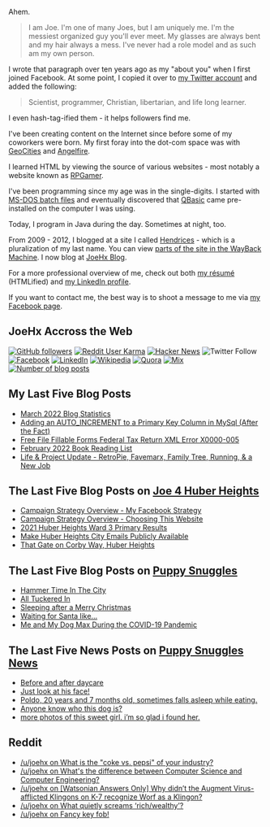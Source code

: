 Ahem.

> I am Joe. I'm one of many Joes, but I am uniquely me. I'm the messiest organized guy you'll ever meet. My glasses are always bent and my hair always a mess. I've never had a role model and as such am my own person.

I wrote that paragraph over ten years ago as my "about you" when I first joined Facebook. At some point, I copied it over to [my Twitter account](https://twitter.com/JoeHxBlog) and added the following:

> Scientist, programmer, Christian, libertarian, and life long learner.

I even hash-tag-ified them - it helps followers find me.

I've been creating content on the Internet since before some of my coworkers were born. My first foray into the dot-com space was with [GeoCities](https://en.wikipedia.org/wiki/Yahoo!_GeoCities) and [Angelfire](https://en.wikipedia.org/wiki/Angelfire).

I learned HTML by viewing the source of various websites - most notably a website known as [RPGamer](https://rpgamer.com/).

I've been programming since my age was in the single-digits. I started with [MS-DOS batch files](https://en.wikipedia.org/wiki/Batch_file) and eventually discovered that [QBasic](https://en.wikipedia.org/wiki/QBasic) came pre-installed on the computer I was using.

Today, I program in Java during the day. Sometimes at night, too.

From 2009 - 2012, I blogged at a site I called [Hendrices](https://www.facebook.com/Hendricescom/) - which is a pluralization of my last name. You can view [parts of the site in the WayBack Machine](https://web.archive.org/web/20090731115109/http://www.hendrices.com/). I now blog at [JoeHx Blog](https://www.joehxblog.com/).

For a more professional overview of me, check out both [my r&eacute;sum&eacute;](https://www.joehxblog.com/resume/) (HTMLified) and [my LinkedIn profile](https://www.linkedin.com/in/joehx/).

If you want to contact me, the best way is to shoot a message to me via [my Facebook page](https://www.facebook.com/JoeHxBlog/).

## JoeHx Accross the Web

[![GitHub followers](https://img.shields.io/github/followers/hendrixjoseph?label=GitHub&style=for-the-badge&logo=github)](https://github.com/hendrixjoseph)
[![Reddit User Karma](https://img.shields.io/reddit/user-karma/combined/joehx?label=Reddit&style=for-the-badge&logo=reddit)](https://www.reddit.com/user/joehx/)
[![Hacker News](https://img.shields.io/badge/dynamic/json?label=hacker+news&query=%24.karma&url=https%3A%2F%2Fhacker-news.firebaseio.com%2Fv0%2Fuser%2Fjoehx2.json&color=ff6600&style=for-the-badge&logo=y-combinator)](https://news.ycombinator.com/user?id=joehx2)
![Twitter Follow](https://img.shields.io/twitter/follow/JoeHxBlog?label=Twitter&style=for-the-badge&logo=twitter&color=1da1f2)
[![Facebook](https://img.shields.io/static/v1?label=FACEBOOK&message=137%20LIKES&color=3b5998&style=for-the-badge&logo=facebook)](https://www.facebook.com/JoeHxBlog)
[![LinkedIn](https://img.shields.io/static/v1?label=linkedin&message=193%20connections&color=2867b2&style=for-the-badge&logo=linkedin)](https://www.linkedin.com/in/joehx)
[![Wikipedia](https://img.shields.io/badge/dynamic/xml?label=wikipedia&query=%2F%2F%2A%5B%40id%3D%22general-stats%22%5D%2Fdiv%2Fdiv%2Fdiv%5B1%5D%2Ftable%2Ftbody%2Ftr%5B11%5D%2Ftd%5B2%5D%2Fstrong&suffix=%20edits&url=https%3A%2F%2Fxtools.wmflabs.org%2Fec%2Fen.wikipedia.org%2FHendrixjoseph&style=for-the-badge&logo=wikipedia&color=9f9f9f)](https://en.wikipedia.org/wiki/User:Hendrixjoseph)
[![Quora](https://img.shields.io/static/v1?label=quora&message=110%20followers&color=b92b27&style=for-the-badge&logo=quora&logoColor=b92b27)](https://www.quora.com/profile/Joseph-Hendrix)
[![Mix](https://img.shields.io/static/v1?label=mix&message=14k%20followers&color=ff8126&style=for-the-badge&logo=mix&logoColor=ff8126)](https://mix.com/joehx)
[![Number of blog posts](https://img.shields.io/endpoint?style=for-the-badge&url=https%3A%2F%2Fwww.joehxblog.com%2Fdata%2Fnumposts.json)](https://www.joehxblog.com/)

## My Last Five Blog Posts

<!-- JOEHXBLOG:START -->
- [March 2022 Blog Statistics](https://www.joehxblog.com/march-2022-blog-statistics/)
- [Adding an AUTO_INCREMENT to a Primary Key Column in MySql &lpar;After the Fact&rpar;](https://www.joehxblog.com/adding-an-auto-increment-to-a-primary-key-column-in-mysql/)
- [Free File Fillable Forms Federal Tax Return XML Error X0000-005](https://www.joehxblog.com/free-file-fillable-forms-federal-tax-return-xml-error-x0000-005/)
- [February 2022 Book Reading List](https://www.joehxblog.com/february-2022-book-reading-list/)
- [Life &amp; Project Update - RetroPie, Favemarx, Family Tree, Running, &amp; a New Job](https://www.joehxblog.com/life-project-update-retropie-favemarx-family-tree-running-a-new-job/)
<!-- JOEHXBLOG:END -->

## The Last Five Blog Posts on [Joe 4 Huber Heights](https://www.joe4huberheights.com/)

<!-- JOE4HUBERHEIGHTS:START -->
- [Campaign Strategy Overview - My Facebook Strategy](https://www.joe4huberheights.com/my-facebook-strategy/)
- [Campaign Strategy Overview - Choosing This Website](https://www.joe4huberheights.com/choosing-this-website/)
- [2021 Huber Heights Ward 3 Primary Results](https://www.joe4huberheights.com/2021-huber-heights-primary-results/)
- [Make Huber Heights City Emails Publicly Available](https://www.joe4huberheights.com/make-huber-heights-city-emails-publicly-available/)
- [That Gate on Corby Way, Huber Heights](https://www.joe4huberheights.com/that-gate-on-corby-way/)
<!-- JOE4HUBERHEIGHTS:END -->

## The Last Five Blog Posts on [Puppy Snuggles](https://www.puppy-snuggles.com/)

<!-- PUPPY-SNUGGLES:START -->
- [Hammer Time In The City](https://www.puppy-snuggles.com/blog/hammer-time-in-the-city/)
- [All Tuckered In](https://www.puppy-snuggles.com/blog/all-tuckered-in/)
- [Sleeping after a Merry Christmas](https://www.puppy-snuggles.com/blog/sleeping-after-a-merry-christmas/)
- [Waiting for Santa like...](https://www.puppy-snuggles.com/blog/waiting-for-santa-like/)
- [Me and My Dog Max During the COVID-19 Pandemic](https://www.puppy-snuggles.com/blog/me-and-my-dog-max-during-the-covid-19-pandemic/)
<!-- PUPPY-SNUGGLES:END -->

## The Last Five News Posts on [Puppy Snuggles News](https://news.puppy-snuggles.com/)

<!-- PUPPY-SNUGGLES-NEWS:START -->
- [Before and after daycare](https://news.puppy-snuggles.com/15192400/before-and-after-daycare)
- [Just look at his face!](https://news.puppy-snuggles.com/15198014/just-look-at-his-face)
- [Poldo, 20 years and 7 months old, sometimes falls asleep while eating.](https://news.puppy-snuggles.com/9789370/poldo-20-years-and-7-months-old-sometimes-falls-asleep-while-eating)
- [Anyone know who this dog is?](https://news.puppy-snuggles.com/7333749/anyone-know-who-this-dog-is)
- [more photos of this sweet girl. i’m so glad i found her.](https://news.puppy-snuggles.com/15167957/more-photos-of-this-sweet-girl-im-so-glad-i-found-her)
<!-- PUPPY-SNUGGLES-NEWS:END -->

## Reddit

<!-- REDDIT:START -->
- [/u/joehx on What is the &quot;coke vs. pepsi&quot; of your industry?](https://www.reddit.com/r/AskReddit/comments/tia69a/what_is_the_coke_vs_pepsi_of_your_industry/i1crs13/)
- [/u/joehx on What&#39;s the difference between Computer Science and Computer Engineering?](https://www.reddit.com/r/computerscience/comments/thcidh/whats_the_difference_between_computer_science_and/i16u5g7/)
- [/u/joehx on [Watsonian Answers Only] Why didn’t the Augment Virus-afflicted Klingons on K-7 recognize Worf as a Klingon?](https://www.reddit.com/r/startrek/comments/tac5qu/watsonian_answers_only_why_didnt_the_augment/hzzqbzb/)
- [/u/joehx on What quietly screams ‘rich/wealthy’?](https://www.reddit.com/r/AskReddit/comments/t9g5it/what_quietly_screams_richwealthy/hzwk36j/)
- [/u/joehx on Fancy key fob!](https://www.reddit.com/r/Justrolledintotheshop/comments/t988bz/fancy_key_fob/hzui787/)
<!-- REDDIT:END -->
